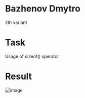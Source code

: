 # Bazhenov Dmytro
2th variant
# Task
Usage of sizeof() operator

# Result
![image](https://user-images.githubusercontent.com/85456965/121199004-3aebda00-c87b-11eb-8f79-b1bd0f518232.png)
